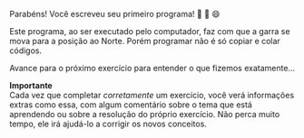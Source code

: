 Parabéns! Você escreveu seu primeiro programa! :tada: :balloon: :smile:

Este programa, ao ser executado pelo computador, faz com que a garra se mova para a posição ao Norte.
Porém programar não é só copiar e colar códigos.

Avance para o próximo exercício para entender o que fizemos exatamente…

**Importante**  
Cada vez que completar *corretamente* um exercício, você verá informações extras como essa, com algum comentário sobre o tema que está aprendendo ou sobre a resolução do próprio exercício.
Não perca muito tempo, ele irá ajudá-lo a corrigir os novos conceitos.
